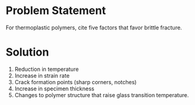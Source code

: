 # Problem Statement

For thermoplastic polymers, cite five factors that favor brittle
fracture.

# Solution

1.  Reduction in temperature
2.  Increase in strain rate
3.  Crack formation points (sharp corners, notches)
4.  Increase in specimen thickness
5.  Changes to polymer structure that raise glass transition
    temperature.
